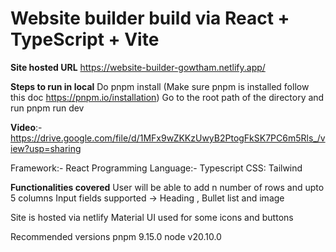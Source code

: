 # Website builder build via React + TypeScript + Vite

**Site hosted URL** https://website-builder-gowtham.netlify.app/

**Steps to run in local**
Do pnpm install (Make sure pnpm is installed follow this doc https://pnpm.io/installation)
Go to the root path of the directory and run pnpm run dev

**Video**:- https://drive.google.com/file/d/1MFx9wZKKzUwyB2PtogFkSK7PC6m5Rls_/view?usp=sharing

Framework:- React
Programming Language:- Typescript
CSS: Tailwind

**Functionalities covered**
User will be able to add n number of rows and upto 5 columns
Input fields supported -> Heading , Bullet list and image
 
Site is hosted via netlify
Material UI used for some icons and buttons

Recommended versions
   pnpm 9.15.0
   node v20.10.0

